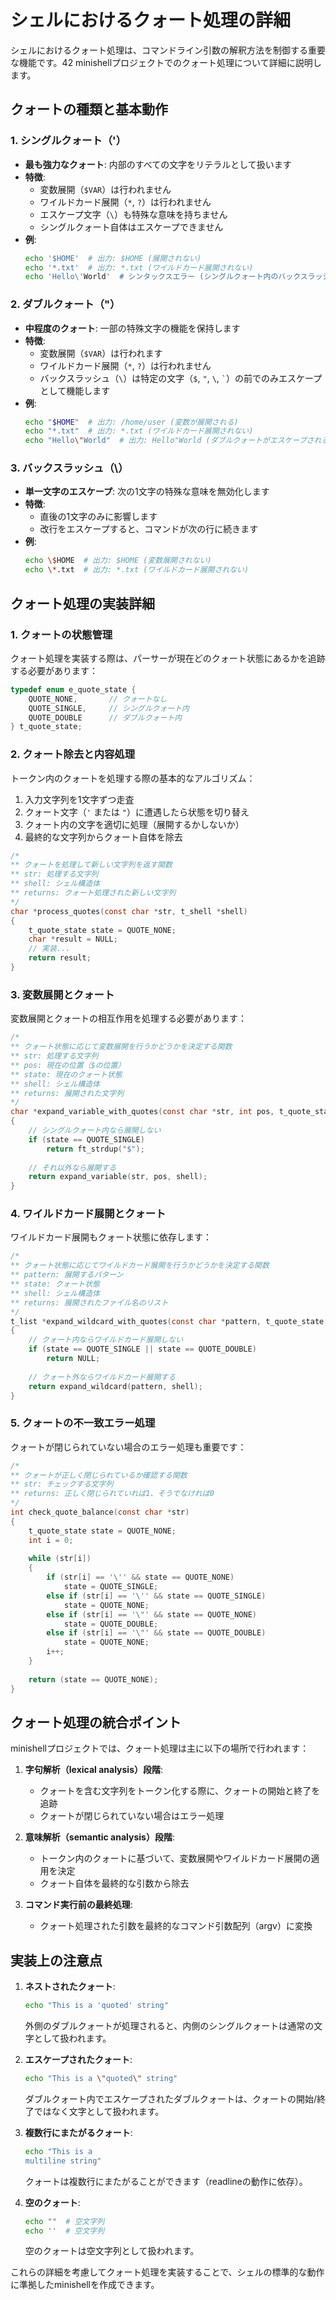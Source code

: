 # シェルにおけるクォート処理の詳細

シェルにおけるクォート処理は、コマンドライン引数の解釈方法を制御する重要な機能です。42 minishellプロジェクトでのクォート処理について詳細に説明します。

## クォートの種類と基本動作

### 1. シングルクォート（'）
- **最も強力なクォート**: 内部のすべての文字をリテラルとして扱います
- **特徴**:
  - 変数展開（`$VAR`）は行われません
  - ワイルドカード展開（`*`, `?`）は行われません
  - エスケープ文字（`\`）も特殊な意味を持ちません
  - シングルクォート自体はエスケープできません
- **例**:
  ```bash
  echo '$HOME'  # 出力: $HOME (展開されない)
  echo '*.txt'  # 出力: *.txt (ワイルドカード展開されない)
  echo 'Hello\'World'  # シンタックスエラー (シングルクォート内のバックスラッシュはエスケープとして機能しない)
  ```

### 2. ダブルクォート（"）
- **中程度のクォート**: 一部の特殊文字の機能を保持します
- **特徴**:
  - 変数展開（`$VAR`）は行われます
  - ワイルドカード展開（`*`, `?`）は行われません
  - バックスラッシュ（`\`）は特定の文字（`$`, `"`, `\`, `` ` ``）の前でのみエスケープとして機能します
- **例**:
  ```bash
  echo "$HOME"  # 出力: /home/user (変数が展開される)
  echo "*.txt"  # 出力: *.txt (ワイルドカード展開されない)
  echo "Hello\"World"  # 出力: Hello"World (ダブルクォートがエスケープされる)
  ```

### 3. バックスラッシュ（\）
- **単一文字のエスケープ**: 次の1文字の特殊な意味を無効化します
- **特徴**:
  - 直後の1文字のみに影響します
  - 改行をエスケープすると、コマンドが次の行に続きます
- **例**:
  ```bash
  echo \$HOME  # 出力: $HOME (変数展開されない)
  echo \*.txt  # 出力: *.txt (ワイルドカード展開されない)
  ```

## クォート処理の実装詳細

### 1. クォートの状態管理

クォート処理を実装する際は、パーサーが現在どのクォート状態にあるかを追跡する必要があります：

```c
typedef enum e_quote_state {
    QUOTE_NONE,       // クォートなし
    QUOTE_SINGLE,     // シングルクォート内
    QUOTE_DOUBLE      // ダブルクォート内
} t_quote_state;
```

### 2. クォート除去と内容処理

トークン内のクォートを処理する際の基本的なアルゴリズム：

1. 入力文字列を1文字ずつ走査
2. クォート文字（`'` または `"`）に遭遇したら状態を切り替え
3. クォート内の文字を適切に処理（展開するかしないか）
4. 最終的な文字列からクォート自体を除去

```c
/*
** クォートを処理して新しい文字列を返す関数
** str: 処理する文字列
** shell: シェル構造体
** returns: クォート処理された新しい文字列
*/
char *process_quotes(const char *str, t_shell *shell)
{
    t_quote_state state = QUOTE_NONE;
    char *result = NULL;
    // 実装...
    return result;
}
```

### 3. 変数展開とクォート

変数展開とクォートの相互作用を処理する必要があります：

```c
/*
** クォート状態に応じて変数展開を行うかどうかを決定する関数
** str: 処理する文字列
** pos: 現在の位置（$の位置）
** state: 現在のクォート状態
** shell: シェル構造体
** returns: 展開された文字列
*/
char *expand_variable_with_quotes(const char *str, int pos, t_quote_state state, t_shell *shell)
{
    // シングルクォート内なら展開しない
    if (state == QUOTE_SINGLE)
        return ft_strdup("$");
    
    // それ以外なら展開する
    return expand_variable(str, pos, shell);
}
```

### 4. ワイルドカード展開とクォート

ワイルドカード展開もクォート状態に依存します：

```c
/*
** クォート状態に応じてワイルドカード展開を行うかどうかを決定する関数
** pattern: 展開するパターン
** state: クォート状態
** shell: シェル構造体
** returns: 展開されたファイル名のリスト
*/
t_list *expand_wildcard_with_quotes(const char *pattern, t_quote_state state, t_shell *shell)
{
    // クォート内ならワイルドカード展開しない
    if (state == QUOTE_SINGLE || state == QUOTE_DOUBLE)
        return NULL;
    
    // クォート外ならワイルドカード展開する
    return expand_wildcard(pattern, shell);
}
```

### 5. クォートの不一致エラー処理

クォートが閉じられていない場合のエラー処理も重要です：

```c
/*
** クォートが正しく閉じられているか確認する関数
** str: チェックする文字列
** returns: 正しく閉じられていれば1、そうでなければ0
*/
int check_quote_balance(const char *str)
{
    t_quote_state state = QUOTE_NONE;
    int i = 0;
    
    while (str[i])
    {
        if (str[i] == '\'' && state == QUOTE_NONE)
            state = QUOTE_SINGLE;
        else if (str[i] == '\'' && state == QUOTE_SINGLE)
            state = QUOTE_NONE;
        else if (str[i] == '\"' && state == QUOTE_NONE)
            state = QUOTE_DOUBLE;
        else if (str[i] == '\"' && state == QUOTE_DOUBLE)
            state = QUOTE_NONE;
        i++;
    }
    
    return (state == QUOTE_NONE);
}
```

## クォート処理の統合ポイント

minishellプロジェクトでは、クォート処理は主に以下の場所で行われます：

1. **字句解析（lexical analysis）段階**:
   - クォートを含む文字列をトークン化する際に、クォートの開始と終了を追跡
   - クォートが閉じられていない場合はエラー処理

2. **意味解析（semantic analysis）段階**:
   - トークン内のクォートに基づいて、変数展開やワイルドカード展開の適用を決定
   - クォート自体を最終的な引数から除去

3. **コマンド実行前の最終処理**:
   - クォート処理された引数を最終的なコマンド引数配列（argv）に変換

## 実装上の注意点

1. **ネストされたクォート**:
   ```bash
   echo "This is a 'quoted' string"
   ```
   外側のダブルクォートが処理されると、内側のシングルクォートは通常の文字として扱われます。

2. **エスケープされたクォート**:
   ```bash
   echo "This is a \"quoted\" string"
   ```
   ダブルクォート内でエスケープされたダブルクォートは、クォートの開始/終了ではなく文字として扱われます。

3. **複数行にまたがるクォート**:
   ```bash
   echo "This is a
   multiline string"
   ```
   クォートは複数行にまたがることができます（readlineの動作に依存）。

4. **空のクォート**:
   ```bash
   echo ""  # 空文字列
   echo ''  # 空文字列
   ```
   空のクォートは空文字列として扱われます。

これらの詳細を考慮してクォート処理を実装することで、シェルの標準的な動作に準拠したminishellを作成できます。
